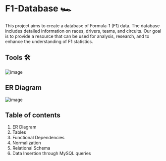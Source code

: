 # F1-Database 🏎️
This project aims to create a database of Formula-1 (F1) data. The database includes detailed information on races, drivers, teams, and circuits. Our goal is to provide a resource that can be used for analysis, research, and to enhance the understanding of F1 statistics.

## Tools 🛠️
![image](https://github.com/user-attachments/assets/c79a08f4-58a6-4e77-975b-5c7afdfd01aa)

## ER Diagram 
![image](https://github.com/user-attachments/assets/b07cf120-0668-4eac-a49a-2d4bf58a6fde)
## Table of contents
1. ER Diagram
2. Tables
3. Functional Dependencies
4. Normalization
5. Relational Schema
6. Data Insertion through MySQL queries
